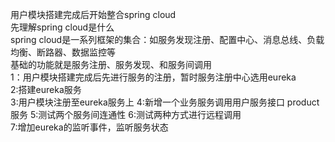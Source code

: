 用户模块搭建完成后开始整合spring cloud  
先理解spring cloud是什么  
spring cloud是一系列框架的集合：如服务发现注册、配置中心、消息总线、负载均衡、断路器、数据监控等  
基础的功能就是服务注册、服务发现、和服务间调用  
1：用户模块搭建完成后先进行服务的注册，暂时服务注册中心选用eureka  
2:搭建eureka服务  
3:用户模块注册至eureka服务上
4:新增一个业务服务调用用户服务接口 product服务
5:测试两个服务间连通性
6:测试两种方式进行远程调用  
7:增加eureka的监听事件，监听服务状态
